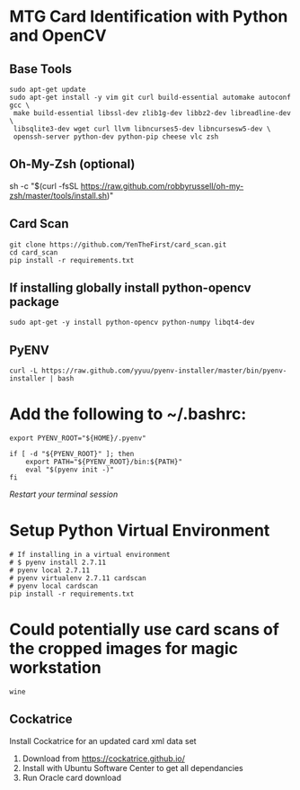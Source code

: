 # MTG Card Identification with Python and OpenCV

## Base Tools

```
sudo apt-get update
sudo apt-get install -y vim git curl build-essential automake autoconf gcc \
 make build-essential libssl-dev zlib1g-dev libbz2-dev libreadline-dev \
 libsqlite3-dev wget curl llvm libncurses5-dev libncursesw5-dev \
 openssh-server python-dev python-pip cheese vlc zsh
```

## Oh-My-Zsh (optional)

sh -c "$(curl -fsSL https://raw.github.com/robbyrussell/oh-my-zsh/master/tools/install.sh)"


## Card Scan

```
git clone https://github.com/YenTheFirst/card_scan.git
cd card_scan
pip install -r requirements.txt
```

## If installing globally install python-opencv package

```
sudo apt-get -y install python-opencv python-numpy libqt4-dev
```

## PyENV

```
curl -L https://raw.github.com/yyuu/pyenv-installer/master/bin/pyenv-installer | bash
```

# Add the following to ~/.bashrc:

```
export PYENV_ROOT="${HOME}/.pyenv"

if [ -d "${PYENV_ROOT}" ]; then
    export PATH="${PYENV_ROOT}/bin:${PATH}"
    eval "$(pyenv init -)"
fi
```

*Restart your terminal session*

# Setup Python Virtual Environment

```
# If installing in a virtual environment
# $ pyenv install 2.7.11
# pyenv local 2.7.11
# pyenv virtualenv 2.7.11 cardscan
# pyenv local cardscan
pip install -r requirements.txt
```

# Could potentially use card scans of the cropped images for magic workstation

```
wine 
```

## Cockatrice

Install Cockatrice for an updated card xml data set

1. Download from https://cockatrice.github.io/
2. Install with Ubuntu Software Center to get all dependancies
3. Run Oracle card download
